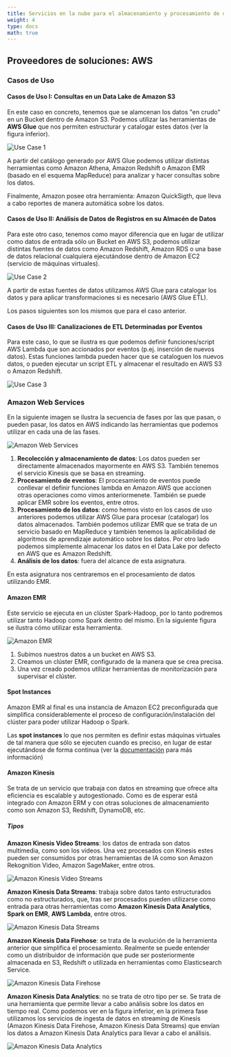```yaml
---
title: Servicios en la nube para el almacenamiento y procesamiento de datos
weight: 4
type: docs
math: true
---
```


## Proveedores de soluciones: AWS

### Casos de Uso

#### Casos de Uso I: Consultas en un Data Lake de Amazon S3

En este caso en concreto, tenemos que se alamcenan los datos "en crudo" en un Bucket dentro de Amazon S3. Podemos utilizar las herramientas de **AWS Glue** que nos permiten estructurar y catalogar estes datos (ver la figura inferior).

![Use Case 1](../assets/aws_use_case_1.png)

A partir del catálogo generado por AWS Glue podemos utilizar distintas herramientas como Amazon Athena, Amazon Redshift o Amazon EMR (basado en el esquema MapReduce) para analizar y hacer consultas sobre los datos.

Finalmente, Amazon posee otra herramienta: Amazon QuickSigth, que lleva a cabo reportes de manera automática sobre los datos.

#### Casos de Uso II: Análisis de Datos de Registros en su Almacén de Datos

Para este otro caso, tenemos como mayor diferencia que en lugar de utilizar como datos de entrada sólo un Bucket en AWS S3, podemos utilizar distintas fuentes de datos como Amazon Redshift, Amazon RDS o una base de datos relacional cualquiera ejecutándose dentro de Amazon EC2 (servicio de máquinas virtuales).

![Use Case 2](../assets/aws_use_case_2.png)

A partir de estas fuentes de datos utilizamos AWS Glue para catalogar los datos y para aplicar transformaciones si es necesario (AWS Glue ETL).

Los pasos siguientes son los mismos que para el caso anterior.

#### Casos de Uso III: Canalizaciones de ETL Determinadas por Eventos

Para este caso, lo que se ilustra es que podemos definir funciones/script AWS Lambda que son accionados por eventos (p.ej. inserción de nuevos datos). Estas funciones lambda pueden hacer que se cataloguen los nuevos datos, o pueden ejecutar un script ETL y almacenar el resultado en AWS S3 o Amazon Redshift.

![Use Case 3](../assets/aws_use_case_3.png)

### Amazon Web Services

En la siguiente imagen se ilustra la secuencia de fases por las que pasan, o pueden pasar, los datos en AWS indicando las herramientas que podemos utilizar en cada una de las fases.

![Amazon Web Services](../assets/amazon_web_services.png)

1. **Recolección y almacenamiento de datos**: Los datos pueden ser directamente almacenados mayormente en AWS S3. También tenemos el servicio Kinesis que se basa en streaming.
2. **Procesamiento de eventos**: El procesamiento de eventos puede conllevar el definir funciones lambda en Amazon AWS que accionen otras operaciones como vimos anteriormenete. También se puede aplicar EMR sobre los eventos, entre otros.
3. **Procesamiento de los datos**: como hemos visto en los casos de uso anteriores podemos utilizar AWS Glue para procesar (catalogar) los datos almacenados. También podemos utilizar EMR que se trata de un servicio basado en MapReduce y también tenemos la aplicabilidad de algoritmos de aprendizaje automático sobre los datos. Por otro lado podemos simplemente almacenar los datos en el Data Lake por defecto en AWS que es Amazon Redshift.
4. **Análisis de los datos**: fuera del alcance de esta asignatura.

En esta asignatura nos centraremos en el procesamiento de datos utilizando EMR.

#### Amazon EMR

Este servicio se ejecuta en un clúster Spark-Hadoop, por lo tanto podremos utilizar tanto Hadoop como Spark dentro del mismo. En la siguiente figura se ilustra cómo utilizar esta herramienta.

![Amazon EMR](../assets/amazon_emr.png)

1. Subimos nuestros datos a un bucket en AWS S3.
2. Creamos un clúster EMR, configurado de la manera que se crea precisa.
3. Una vez creado podemos utilizar herramientas de monitorización para supervisar el clúster.

#### Spot Instances

Amazon EMR al final es una instancia de Amazon EC2 preconfigurada que simplifica considerablemente el proceso de configuración/instalación del clúster para poder utilizar Hadoop o Spark.

Las **spot instances** lo que nos permiten es definir estas máquinas virtuales de tal manera que sólo se ejecuten cuando es preciso, en lugar de estar ejecutándose de forma continua (ver la [documentación](https://aws.amazon.com/es/ec2/spot/use-case/emr/) para más información)

#### Amazon Kinesis

Se trata de un servicio que trabaja con datos en streaming que ofrece alta eficiencia es escalable y autogestionado. Como es de esperar está integrado con Amazon ERM y con otras soluciones de almacenamiento como son Amazon S3, Redshift, DynamoDB, etc.

##### Tipos

**Amazon Kinesis Video Streams**: los datos de entrada son datos multimedia, como son los vídeos. Una vez procesados con Kinesis estes pueden ser consumidos por otras herramientas de IA como son Amazon Rekognition Video, Amazon SageMaker, entre otros.

![Amazon Kinesis Video Streams](../assets/amazon_kinesis_video_streams.png)

**Amazon Kinesis Data Streams**: trabaja sobre datos tanto estructurados como no estructurados, que, tras ser procesados pueden utilizarse como entrada para otras herramientas como **Amazon Kinesis Data Analytics**, **Spark on EMR**, **AWS Lambda**, entre otros.

![Amazon Kinesis Data Streams](../assets/amazon_kinesis_data_streams.png)

**Amazon Kinesis Data Firehose**: se trata de la evolución de la herramienta anterior que simplifica el procesamiento. Realmente se puede entender como un distribuidor de información que pude ser posteriormente almacenada en S3, Redshift o utilizada en herramientas como Elasticsearch Service.

![Amazon Kinesis Data Firehose](../assets/amazon_kinesis_data_firehose.png)

**Amazon Kinesis Data Analytics**: no se trata de otro tipo per se. Se trata de una herramienta que permite llevar a cabo análisis sobre los datos en tiempo real. Como podemos ver en la figura inferior, en la primera fase utilizamos los servicios de ingesta de datos en streaming de Kinesis (Amazon Kinesis Data Firehose, Amazon Kinesis Data Streams) que envían los datos a Amazon Kinesis Data Analytics para llevar a cabo el análisis.

![Amazon Kinesis Data Analytics](../assets/amazon_kinesis_data_analytics.png)
